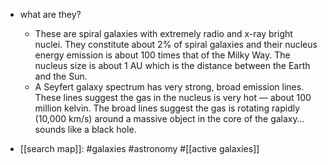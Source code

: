   * what are they?
    * These are spiral galaxies with extremely radio and x-ray bright nuclei. They constitute about 2% of spiral galaxies and their nucleus energy emission is about 100 times that of the Milky Way. The nucleus size is about 1 AU which is the distance between the Earth and the Sun.
    * A Seyfert galaxy spectrum has very strong, broad emission lines. These lines suggest the gas in the nucleus is very hot — about 100 million kelvin. The broad lines suggest the gas is rotating rapidly (10,000 km/s) around a massive object in the core of the galaxy…sounds like a black hole.

  * [[search map]]: #galaxies #astronomy #[[active galaxies]] 